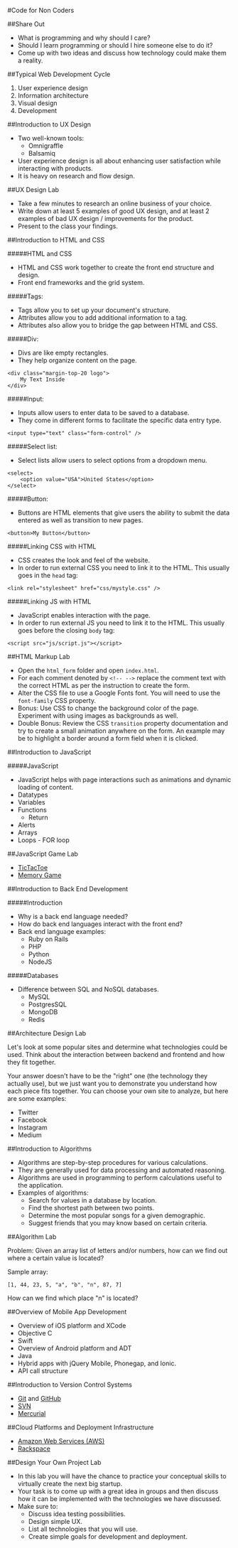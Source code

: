 #Code for Non Coders

##Share Out
- What is programming and why should I care?
- Should I learn programming or should I hire someone else to do it?
- Come up with two ideas and discuss how technology could make them a reality.

##Typical Web Development Cycle
1. User experience design
2. Information architecture
3. Visual design
4. Development

##Introduction to UX Design
- Two well-known tools:
	- Omnigraffle
	- Balsamiq
- User experience design is all about enhancing user satisfaction while interacting with products.
- It is heavy on research and flow design.

##UX Design Lab
- Take a few minutes to research an online business of your choice.
- Write down at least 5 examples of good UX design, and at least 2 examples of bad UX design / improvements for the product.
- Present to the class your findings.

##Introduction to HTML and CSS

#####HTML and CSS
- HTML and CSS work together to create the front end structure and design.
- Front end frameworks and the grid system.

#####Tags:
- Tags allow you to set up your document's structure.
- Attributes allow you to add additional information to a tag.
- Attributes also allow you to bridge the gap between HTML and CSS.

#####Div:
- Divs are like empty rectangles.
- They help organize content on the page.

```
<div class="margin-top-20 logo">
	My Text Inside
</div>
```

#####Input:
- Inputs allow users to enter data to be saved to a database.
- They come in different forms to facilitate the specific data entry type.

```
<input type="text" class="form-control" />
```

#####Select list:
- Select lists allow users to select options from a dropdown menu.

```
<select>
	<option value="USA">United States</option>
</select>
```

#####Button:
- Buttons are HTML elements that give users the ability to submit the data entered as well as transition to new pages.

```
<button>My Button</button>
```

#####Linking CSS with HTML
- CSS creates the look and feel of the website.
- In order to run external CSS you need to link it to the HTML. This usually goes in the `head` tag:

```
<link rel="stylesheet" href="css/mystyle.css" />
```

#####Linking JS with HTML
- JavaScript enables interaction with the page.
- In order to run external JS you need to link it to the HTML. This usually goes before the closing `body` tag:

```
<script src="js/script.js"></script>
```

##HTML Markup Lab
- Open the `html_form` folder and open `index.html`.
- For each comment denoted by `<!-- -->` replace the comment text with the correct HTML as per the instruction to create the form.
- Alter the CSS file to use a Google Fonts font. You will need to use the `font-family` CSS property.
- Bonus: Use CSS to change the background color of the page. Experiment with using images as backgrounds as well.
- Double Bonus: Review the CSS `transition` property documentation and try to create a small animation anywhere on the form. An example may be to highlight a border around a form field when it is clicked.

##Introduction to JavaScript

#####JavaScript
- JavaScript helps with page interactions such as animations and dynamic loading of content.
- Datatypes
- Variables
- Functions
	- Return
- Alerts
- Arrays
- Loops - FOR loop

##JavaScript Game Lab
- [TicTacToe](https://github.com/arsood/TicTacToe)
- [Memory Game](https://github.com/arsood/Memory)

##Introduction to Back End Development

#####Introduction
- Why is a back end language needed?
- How do back end languages interact with the front end?
- Back end language examples:
	- Ruby on Rails
	- PHP
	- Python
	- NodeJS

#####Databases
- Difference between SQL and NoSQL databases.
	- MySQL
	- PostgresSQL
	- MongoDB
	- Redis

##Architecture Design Lab

Let's look at some popular sites and determine what technologies could be used. Think about the interaction between backend and frontend and how they fit together.

Your answer doesn't have to be the "right" one (the technology they actually use), but we just want you to demonstrate you understand how each piece fits together. You can choose your own site to analyze, but here are some examples:
- Twitter
- Facebook
- Instagram
- Medium

##Introduction to Algorithms
- Algorithms are step-by-step procedures for various calculations.
- They are generally used for data processing and automated reasoning.
- Algorithms are used in programming to perform calculations useful to the application.
- Examples of algorithms:
	- Search for values in a database by location.
	- Find the shortest path between two points.
	- Determine the most popular songs for a given demographic.
	- Suggest friends that you may know based on certain criteria.

##Algorithm Lab

Problem: Given an array list of letters and/or numbers, how can we find out where a certain value is located?

Sample array:

```
[1, 44, 23, 5, "a", "b", "n", 87, 7]
```

How can we find which place "n" is located?

##Overview of Mobile App Development
- Overview of iOS platform and XCode
- Objective C
- Swift
- Overview of Android platform and ADT
- Java
- Hybrid apps with jQuery Mobile, Phonegap, and Ionic.
- API call structure

##Introduction to Version Control Systems
- [Git](http://git-scm.com/) and [GitHub](https://github.com/)
- [SVN](https://subversion.apache.org/)
- [Mercurial](http://mercurial.selenic.com/)

##Cloud Platforms and Deployment Infrastructure
- [Amazon Web Services (AWS)](http://aws.amazon.com/)
- [Rackspace](http://www.rackspace.com/)

##Design Your Own Project Lab
- In this lab you will have the chance to practice your conceptual skills to virtually create the next big startup.
- Your task is to come up with a great idea in groups and then discuss how it can be implemented with the technologies we have discussed.
- Make sure to:
	- Discuss idea testing possibilities.
	- Design simple UX.
	- List all technologies that you will use.
	- Create simple goals for development and deployment.